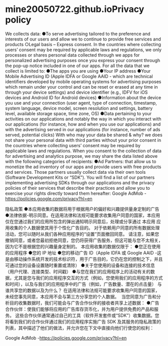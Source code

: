 # mine20050722.github.ioPrivacy policy
We collects data: 
●To serve advertising tailored to the preference and interests of our users
and allow we to continue to provide free services and products
○Legal basis – Express consent. In the countries where collecting users’ consent may be required by applicable laws and regulations, we only processes or shares personal data collected through we apps for personalized advertising purposes once you express your consent through the pop-up notice included in one of our apps.
For all the data that we collect is limited to:
●The apps you are using
●Your IP address
●Your Mobile Advertising ID (Apple IDFA or Google AAID - which are technical identifiers developed by mobile operating systems for advertising purposes which remain under your control and can be reset or erased at any time in through your device settings) and device identifier (e.g., IDFV for iOS devices and Android ID for Android devices)
●Information about the device you use and your connection (user agent, type of connection, timestamp, system language, device model, screen resolution and settings, battery level, available storage space, time zone, OS)
●Data pertaining to your activities on our applications and notably the way in which you interact with our applications (for instance, how and when you use our applications) and with the advertising served in our applications (for instance, number of ads served, potential clicks)
With who may your data be shared & why?
we does not share your personal data with third parties without your prior consent in the countries where collecting users’ consent may be required by applicable laws and regulations. 
When you consent to the collection of data for advertising and analytics purpose, we may share the data listed above with the following categories of recipients:
●Ad Partners: that allow us to monetize the ad inventory of our apps and provide users with free products and services.
Those partners usually collect data via their own tools (Software Development Kits or “SDK”). You will find a list of our partners implementing advertising SDKs through our applications and the privacy policies of their services that describe their practices and allow you to exercise your rights directly toward them hereafter:
Google AdMob -https://policies.google.com/privacy?hl=en


隐私政策
●本应用收集的数据将用于根据用户的偏好和兴趣提供量身定制的广告
●法律依据-明示同意。在适用法律和法规可能要求收集用户同意的国家，本应用 仅在您通过我们的应用所包含的弹出通知明示同意后，处理或分享通过 本应用 应用收集的个人数据使其用于个性化广告目的。
对于依赖用户同意的所有数据处理活动，您可以随时从我们各种应用程序的“设置”页面撤回同意。
请注意，如果您撤销同意，或者您最初拒绝同意，您仍将获得广告服务，但这可能与您不太相关，因为它不是根据您的兴趣量身定制的。
本应用收集的数据仅限于：
●您正在使用的应用程序
●您的 IP 地址
●您的移动广告 ID（Apple IDFA 或 Google AAID -这是由移动操作系统开发的技术标识符，用于广告目的，它仍在您的控制之下，并且可通过您的设备设置随时重置或清除）
●关于您使用的设备和连接的技术信息（用户代理、连接类型、时间戳）
●与您在我们的应用程序上的活动有关的数据，尤其是您与我们的应用程序交互的方式（例如，您使用我们的应用程序的方式和时间），以及与我们的应用程序中的广告（例如，广告数量、潜在的点击量）
与谁共享您的数据以及为什么？
在适用法律和法规可能要求收集用户同意的国家，未经您事先同意，本应用不会与第三方分享您的个人数据。 
当您同意为广告和分析目的收集数据时，我们可能会与广告合作伙伴的接收者共享上述数据：
●广告合作伙伴：使我们能够将应用的广告库存货币化，并为用户提供免费的产品和服务。
这些合作伙伴通常通过自己的工具（软件开发套件或“SDK”）收集数据。您将看到我们的合作伙伴通过我们的应用程序实施广告 SDK 及其服务的隐私政策的列表，其中描述了他们的做法，并允许您在下文中直接向他们行使您的权利：

Google AdMob -https://policies.google.com/privacy?hl=en










